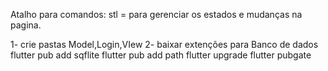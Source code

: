 Atalho para comandos:
stl =  para gerenciar os estados e mudanças na pagina. 

1- crie pastas Model,Login,VIew
2- baixar extenções para Banco de dados
 flutter pub add sqflite
  flutter pub add path
 flutter upgrade
 flutter pubgate
